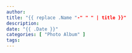 ```yaml
---
author:
title: "{{ replace .Name "-" " " | title }}"
description:
date: "{{ .Date }}"
categories: [ "Photo Album" ]
tags:
---
```

